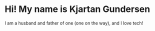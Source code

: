 # Hi! My name is Kjartan Gundersen

I am a husband and father of one (one on the way), and I love tech! 
